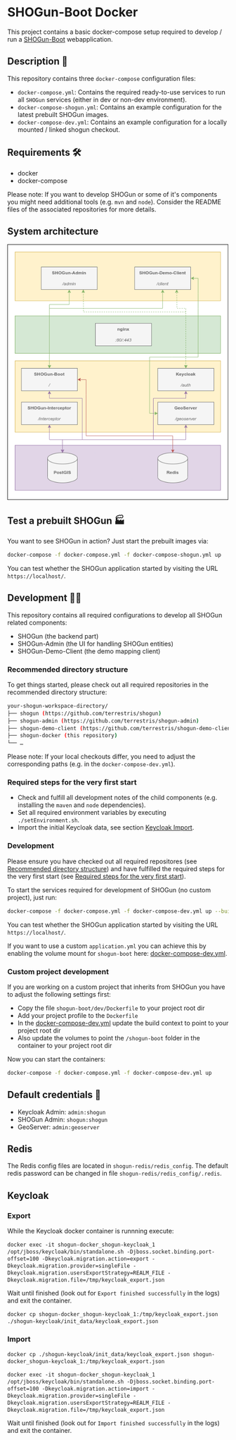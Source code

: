 # SHOGun-Boot Docker

This project contains a basic docker-compose setup required to develop / run a
[SHOGun-Boot](https://github.com/terrestris/shogun) webapplication.

## Description 📙

This repository contains three `docker-compose` configuration files:

- `docker-compose.yml`: Contains the required ready-to-use services to run all
  `SHOGun` services (either in dev or non-dev environment).
- `docker-compose-shogun.yml`: Contains an example configuration for the latest
  prebuilt SHOGun images.
- `docker-compose-dev.yml`: Contains an example configuration for a locally
  mounted / linked shogun checkout.

## Requirements 🛠️

- docker
- docker-compose

Please note: If you want to develop SHOGun or some of it's components you might need
additional tools (e.g. `mvn` and `node`). Consider the README files of the associated
repositories for more details.

## System architecture

![System architecture](./docs/components.png)

## Test a prebuilt SHOGun 🏭

You want to see SHOGun in action? Just start the prebuilt images via:

```bash
docker-compose -f docker-compose.yml -f docker-compose-shogun.yml up
```

You can test whether the SHOGun application started by visiting the URL
`https://localhost/`.

## Development 🧑‍💻

This repository contains all required configurations to develop all SHOGun related
components:

- SHOGun (the backend part)
- SHOGun-Admin (the UI for handling SHOGun entities)
- SHOGun-Demo-Client (the demo mapping client)

### Recommended directory structure

To get things started, please check out all required repositories in the recommended
directory structure:

```bash
your-shogun-workspace-directory/
├── shogun (https://github.com/terrestris/shogun)
├── shogun-admin (https://github.com/terrestris/shogun-admin)
├── shogun-demo-client (https://github.com/terrestris/shogun-demo-client)
├── shogun-docker (this repository)
└── …
```

Please note: If your local checkouts differ, you need to adjust the corresponding paths
(e.g. in the `docker-compose-dev.yml`).

### Required steps for the very first start

- Check and fulfill all development notes of the child components (e.g. installing the
  `maven` and `node` dependencies).
- Set all required environment variables by executing `./setEnvironment.sh`.
- Import the initial Keycloak data, see section [Keycloak Import](#import).

### Development

Please ensure you have checked out all required repositores (see [Recommended directory structure](#recommended-directory-structure))
and have fulfilled the required steps for the very first start (see [Required steps for the very first start](#required-steps-for-the-very-first-start)).

To start the services required for development of SHOGun (no custom project), just run:

```bash
docker-compose -f docker-compose.yml -f docker-compose-dev.yml up --build
```

You can test whether the SHOGun application started by visiting the URL `https://localhost/`.

If you want to use a custom `application.yml` you can achieve this by enabling the
volume mount for `shogun-boot` here: [docker-compose-dev.yml](docker-compose-dev.yml#L37).

### Custom project development

If you are working on a custom project that inherits from SHOGun you have to adjust the
following settings first:

- Copy the file `shogun-boot/dev/Dockerfile` to your project root dir
- Add your project profile to the `Dockerfile`
- In the [docker-compose-dev.yml](docker-compose-dev.yml) update the build context to
  point to your project root dir
- Also update the volumes to point the `/shogun-boot` folder in the container to
  your project root dir

Now you can start the containers:

```bash
docker-compose -f docker-compose.yml -f docker-compose-dev.yml up
```

## Default credentials 🔐

- Keycloak Admin: `admin:shogun`
- SHOGun Admin: `shogun:shogun`
- GeoServer: `admin:geoserver`

## Redis

The Redis config files are located in `shogun-redis/redis_config`. The default redis password
can be changed in file `shogun-redis/redis_config/.redis`.

## Keycloak

### Export

While the Keycloak docker container is runnning execute:

```
docker exec -it shogun-docker_shogun-keycloak_1 /opt/jboss/keycloak/bin/standalone.sh -Djboss.socket.binding.port-offset=100 -Dkeycloak.migration.action=export -Dkeycloak.migration.provider=singleFile -Dkeycloak.migration.usersExportStrategy=REALM_FILE -Dkeycloak.migration.file=/tmp/keycloak_export.json
```

Wait until finished (look out for `Export finished successfully` in the logs) and exit the container.

```
docker cp shogun-docker_shogun-keycloak_1:/tmp/keycloak_export.json ./shogun-keycloak/init_data/keycloak_export.json
```

### Import

```
docker cp ./shogun-keycloak/init_data/keycloak_export.json shogun-docker_shogun-keycloak_1:/tmp/keycloak_export.json
```

```
docker exec -it shogun-docker_shogun-keycloak_1 /opt/jboss/keycloak/bin/standalone.sh -Djboss.socket.binding.port-offset=100 -Dkeycloak.migration.action=import -Dkeycloak.migration.provider=singleFile -Dkeycloak.migration.usersExportStrategy=REALM_FILE -Dkeycloak.migration.file=/tmp/keycloak_export.json
```

Wait until finished (look out for `Import finished successfully` in the logs) and exit the container.
